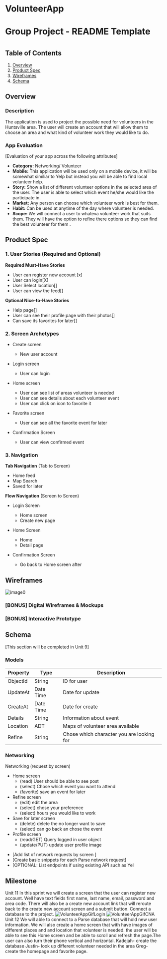# VolunteerApp

Group Project - README Template
===

# 

## Table of Contents
1. [Overview](#Overview)
1. [Product Spec](#Product-Spec)
1. [Wireframes](#Wireframes)
2. [Schema](#Schema)

## Overview
### Description
The application is used to project the possible need for volunteers in the Huntsville area. The user will create an account that will allow them to choose an area and what kind of volunteer work they would like to do. 

### App Evaluation
[Evaluation of your app across the following attributes]
- **Category:** Networking/ Volunteer 
- **Mobile:** This application will be used only on a mobile device, it will be somewhat similiar to Yelp but instead you will be able to find local volunteer help.
- **Story:** Show a list of different volunteer options in the selected area of the user. The user is able to select which event he/she would like the participate in.
- **Market:** Any person can choose which volunteer work is best for them. 
- **Habit:** Can be used at anytime of the day where volunteer is needed. 
- **Scope:** We will connect a user to whateva volunteer work that suits them. They will have the option to refine there options so they can find the best volunteer for them . 

## Product Spec

### 1. User Stories (Required and Optional)

**Required Must-Have Stories**

* User can register new account [x]
* User can login[X]
* User Select location[] 
* User can view the feed[] 

**Optional Nice-to-Have Stories**

* Help page[] 
* User can see their profile page with their photos[]
* Can save its favorites for later[] 

### 2. Screen Archetypes

* Create screen 
   * New user account
* Login screen 
   * User can login
* Home screen 
    * User can see list of areas volunteer is needed 
    * User can see details about each volunteer event 
    * User can click on icon to favorite it
* Favorite screen 
    * User can see all the favorite event for later 

* Confirmation Screen 
    * User can view confirmed event 

### 3. Navigation

**Tab Navigation** (Tab to Screen)

* Home feed 
* Map Search 
* Saved for later 

**Flow Navigation** (Screen to Screen)

* Login Screen 
   * Home screen 
   * Create new page
* Home Screen 
   * Home
   * Detail page 

* Confirmation Screen
    * Go back to Home screen after


## Wireframes
![image0](https://user-images.githubusercontent.com/32345648/76821172-24231880-67db-11ea-98b5-ca9af163cbe2.jpeg)

### [BONUS] Digital Wireframes & Mockups

### [BONUS] Interactive Prototype

## Schema 
[This section will be completed in Unit 9]
### Models
|Property|	Type | 	Description |
|--------| ------|--------------|
|ObjectId|	String|	ID for user| 
|UpdateAt 	|Date Time	|Date for update|
|CreateAt	|Date Time	|Date for create|
|Details	|String	| Information about event|
|Location	|ADT	 |Maps of volunteer area available|
|Refine	|String	|Chose which character you are looking for| 

### Networking

Networking (request by screen) 
* Home screen
  *	(read) User should be able to see post 
  *	(select) Chose which event you want to attend
  *	(favorite) save an event for later 
* Refine screen 
	* (edit) edit the area 
  *	(select) chose your preference 
  *	(select) hours you would like to work 
* Save for later screen 
  * (delete) delete the no longer want to save 
  *	(select) can go back an chose the event 
* Profile screen 
  * (read/GET) Query logged in user object 
  * (update/PUT) update user profile image 

- [Add list of network requests by screen ]
- [Create basic snippets for each Parse network request]
- [OPTIONAL: List endpoints if using existing API such as Yel

## Milestone
Unit 11 In this sprint we will create a screen that the user can register new account. Well have text fields first name, last name, email, password and area code. There will also be a create new account link that will reroute back to the create new account screen and a submit button. Connect a database to the project.
![VolunteerAppGifLogin](https://user-images.githubusercontent.com/32345648/81116892-c7470300-8eeb-11ea-95f5-5f78baca4a63.gif)
![VolunteerAppGifCNA](https://user-images.githubusercontent.com/32345648/81117049-0ffebc00-8eec-11ea-94a4-4ac4658b1e0c.gif)
Unit 12 We will able to connect to a Parse database that will hold new user information. We will also create a home screen that with have images of different places and and location that volunteer is needed. the user will be able to see this Home screen and be able to scroll and refresh the page.The user can also turn their phone vertical and horizontal. Kadejah- create the database Justin- look up different volunteer needed in the area Greg- create the homepage and favorite page.



